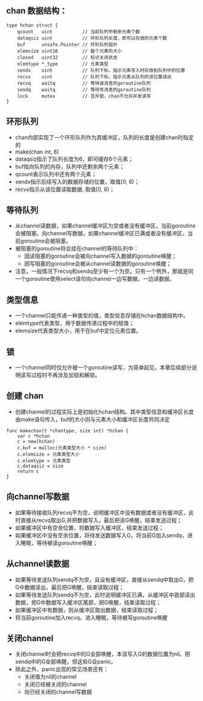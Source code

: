 ## chan 数据结构：
```
type hchan struct {
	qcount   uint           // 当前队列中剩余元素个数
	dataqsiz uint           // 环形队列长度，即可以存放的元素个数
	buf      unsafe.Pointer // 环形队列指针
	elemsize uint16         // 每个元素的大小
	closed   uint32         // 标识关闭状态
	elemtype *_type         // 元素类型
	sendx    uint           // 队列下标，指示元素写入时存放到队列中的位置
	recvx    uint           // 队列下标，指示元素从队列的该位置读出
	recvq    waitq          // 等待读消息的goroutine队列
	sendq    waitq          // 等待写消息的goroutine队列
	lock     mutex          // 互斥锁，chan不允许并发读写
}
```

## 环形队列
* chan内部实现了一个环形队列作为其缓冲区，队列的长度是创建chan时指定的
* make(chan int, 6)
* dataqsiz指示了队列长度为6，即可缓存6个元素；
* buf指向队列的内存，队列中还剩余两个元素；
* qcount表示队列中还有两个元素；
* sendx指示后续写入的数据存储的位置，取值[0, 6)；
* recvx指示从该位置读取数据, 取值[0, 6)；

## 等待队列
* 从channel读数据，如果channel缓冲区为空或者没有缓冲区，当前goroutine会被阻塞。向channel写数据，如果channel缓冲区已满或者没有缓冲区，当前goroutine会被阻塞。
* 被阻塞的goroutine将会挂在channel的等待队列中：
    * 因读阻塞的goroutine会被向channel写入数据的goroutine唤醒；
    * 因写阻塞的goroutine会被从channel读数据的goroutine唤醒；
* 注意，一般情况下recvq和sendq至少有一个为空。只有一个例外，那就是同一个goroutine使用select语句向channel一边写数据，一边读数据。

## 类型信息
* 一个channel只能传递一种类型的值，类型信息存储在hchan数据结构中。
* elemtype代表类型，用于数据传递过程中的赋值；
* elemsize代表类型大小，用于在buf中定位元素位置。

## 锁
* 一个channel同时仅允许被一个goroutine读写，为简单起见，本章后续部分说明读写过程时不再涉及加锁和解锁。

## 创建 chan
* 创建channel的过程实际上是初始化hchan结构。其中类型信息和缓冲区长度由make语句传入，buf的大小则与元素大小和缓冲区长度共同决定

```
func makechan(t *chantype, size int) *hchan {
	var c *hchan
	c = new(hchan)
	c.buf = malloc(元素类型大小 * size)
	c.elemsize = 元素类型大小
	c.elemtype = 元素类型
	c.dataqsiz = size
	return c
}
```

## 向channel写数据
* 如果等待接收队列recvq不为空，说明缓冲区中没有数据或者没有缓冲区，此时直接从recvq取出G,并把数据写入，最后把该G唤醒，结束发送过程；
* 如果缓冲区中有空余位置，将数据写入缓冲区，结束发送过程；
* 如果缓冲区中没有空余位置，将待发送数据写入G，将当前G加入sendq，进入睡眠，等待被读goroutine唤醒；

## 从channel读数据
* 如果等待发送队列sendq不为空，且没有缓冲区，直接从sendq中取出G，把G中数据读出，最后把G唤醒，结束读取过程；
* 如果等待发送队列sendq不为空，此时说明缓冲区已满，从缓冲区中首部读出数据，把G中数据写入缓冲区尾部，把G唤醒，结束读取过程；
* 如果缓冲区中有数据，则从缓冲区取出数据，结束读取过程；
* 将当前goroutine加入recvq，进入睡眠，等待被写goroutine唤醒

## 关闭channel
* 关闭channel时会把recvq中的G全部唤醒，本该写入G的数据位置为nil。把sendq中的G全部唤醒，但这些G会panic。
* 除此之外，panic出现的常见场景还有：
    * 关闭值为nil的channel
    * 关闭已经被关闭的channel
    * 向已经关闭的channel写数据